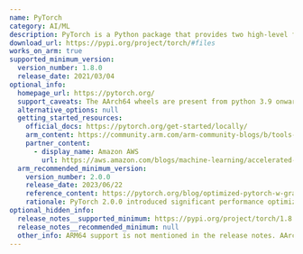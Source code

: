 ```yaml
---
name: PyTorch
category: AI/ML
description: PyTorch is a Python package that provides two high-level features, first is Tensor computation (like NumPy) with strong GPU acceleration and the second is Deep neural networks built on a tape-based autograd system.
download_url: https://pypi.org/project/torch/#files
works_on_arm: true
supported_minimum_version:
  version_number: 1.8.0
  release_date: 2021/03/04
optional_info:
  homepage_url: https://pytorch.org/
  support_caveats: The AArch64 wheels are present from python 3.9 onwards.
  alternative_options: null
  getting_started_resources:
    official_docs: https://pytorch.org/get-started/locally/
    arm_content: https://community.arm.com/arm-community-blogs/b/tools-software-ides-blog/posts/aarch64-docker-images-for-tensorflow-and-pytorch
    partner_content:
      - display_name: Amazon AWS
        url: https://aws.amazon.com/blogs/machine-learning/accelerated-pytorch-inference-with-torch-compile-on-aws-graviton-processors
  arm_recommended_minimum_version:
    version_number: 2.0.0
    release_date: 2023/06/22
    reference_content: https://pytorch.org/blog/optimized-pytorch-w-graviton/
    rationale: PyTorch 2.0.0 introduced significant performance optimizations for Arm-based processors, particularly enhancing inference speeds on AWS Graviton instances. These optimizations resulted in up to a 3.5x increase in performance for ResNet-50 models compared to previous releases.
optional_hidden_info:
  release_notes__supported_minimum: https://pypi.org/project/torch/1.8.0/#files
  release_notes__recommended_minimum: null
  other_info: ARM64 support is not mentioned in the release notes. AArch64 wheels are released from version 1.8.0.
---
```

